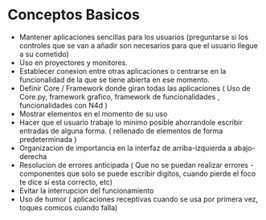 # Conceptos Basicos
 * Mantener aplicaciones sencillas para los usuarios (preguntarse si los controles que se van a añadir son necesarios para que el usuario llegue a su cometido)
 * Uso en proyectores y monitores.
 * Establecer conexion entre otras aplicaciones o centrarse en la funcionalidad de la que se tiene abierta en ese momento.
 * Definir Core / Framework donde giran todas las aplicaciones ( Uso de Core.py, framework grafico, framework de funcionalidades , funcionalidades con N4d )
 * Mostrar elementos en el momento de su uso
 * Hacer que el usuario trabaje lo minimo posible ahorrandole escribir entradas de alguna forma. ( rellenado de elementos de forma predeterminada )
 * Organizacion de importancia en la interfaz de arriba-izquierda a abajo-derecha
 * Resolucion de errores anticipada ( Que no se puedan realizar errores - componentes que solo se puede escribir digitos, cuando pierde el foco te dice si esta correcto, etc)
 * Evitar la interrupcion del funcionamiento 
 * Uso de humor ( aplicaciones receptivas cuando se usa por primera vez, toques comicos cuando falla)